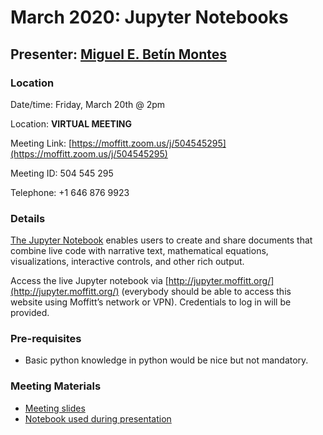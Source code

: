 # March 2020: Jupyter Notebooks

## Presenter: [Miguel E. Betín Montes](mailto:Miguel.BetinMontes@moffitt.org)

### Location
Date/time: Friday, March 20th @ 2pm

Location: **VIRTUAL MEETING** 

Meeting Link: [https://moffitt.zoom.us/j/504545295](https://moffitt.zoom.us/j/504545295)

Meeting ID: 	504 545 295

Telephone: +1 646 876 9923 

### Details

[The Jupyter Notebook](https://jupyter.org/) enables users to create and share documents that combine live code with narrative text, mathematical equations, visualizations, interactive controls, and other rich output.

Access the live Jupyter notebook via [http://jupyter.moffitt.org/](http://jupyter.moffitt.org/) (everybody should be able to access this website using Moffitt’s network or VPN).
Credentials to log in will be provided.

### Pre-requisites

* Basic python knowledge in python would be nice but not mandatory.

### Meeting Materials
* [Meeting slides](https://github.com/pstew/biodataclub/raw/master/meetings/march_2020/jupyter-%20BDC.pptx)
* [Notebook used during presentation](https://github.com/pstew/biodataclub/raw/master/meetings/march_2020/Bio%20Data%20Club%2003-27-2020.ipynb)

